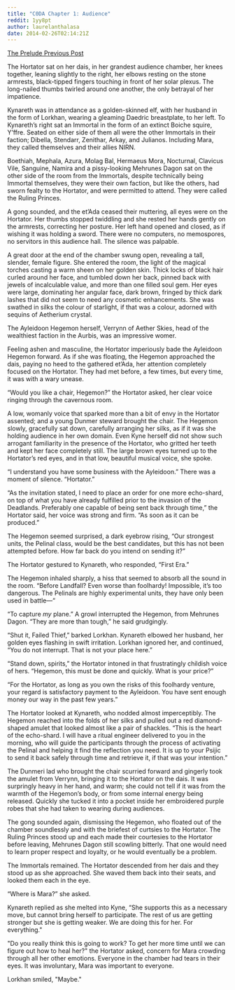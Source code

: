 ```yaml
---
title: "C0DA Chapter 1: Audience"
reddit: 1yy8pt
author: laurelanthalasa
date: 2014-02-26T02:14:21Z
---
```


[The Prelude Previous Post](./1ywb74)

The Hortator sat on her dais, in her grandest audience chamber, her knees
together, leaning slightly to the right, her elbows resting on the stone
armrests, black-tipped fingers touching in front of her solar plexus. The
long-nailed thumbs twirled around one another, the only betrayal of her
impatience.

Kynareth was in attendance as a golden-skinned elf, with her husband in the form
of Lorkhan, wearing a gleaming Daedric breastplate, to her left. To Kynareth’s
right sat an Immortal in the form of an extinct Boiche squire, Y’ffre. Seated on
either side of them all were the other Immortals in their faction; Dibella,
Stendarr, Zenithar, Arkay, and Julianos. Including Mara, they called themselves
and their allies NIRN.

Boethiah, Mephala, Azura, Molag Bal, Hermaeus Mora, Nocturnal, Clavicus Vile,
Sanguine, Namira and a pissy-looking Mehrunes Dagon sat on the other side of the
room from the Immortals, despite technically being Immortal themselves, they
were their own faction, but like the others, had sworn fealty to the Hortator,
and were permitted to attend. They were called the Ruling Princes.

A gong sounded, and the et’Ada ceased their muttering, all eyes were on the
Hortator. Her thumbs stopped twiddling and she rested her hands gently on the
armrests, correcting her posture. Her left hand opened and closed, as if wishing
it was holding a sword. There were no computers, no memospores, no servitors in
this audience hall. The silence was palpable.

A great door at the end of the chamber swung open, revealing a tall, slender,
female figure. She entered the room, the light of the magical torches casting a
warm sheen on her golden skin. Thick locks of black hair curled around her face,
and tumbled down her back, pinned back with jewels of incalculable value, and
more than one filled soul gem. Her eyes were large, dominating her angular face,
dark brown, fringed by thick dark lashes that did not seem to need any cosmetic
enhancements. She was swathed in silks the colour of starlight, if that was a
colour, adorned with sequins of Aetherium crystal.

The Ayleidoon Hegemon herself, Verrynn of Aether Skies, head of the wealthiest
faction in the Aurbis, was an impressive womer.

Feeling ashen and masculine, the Hortator imperiously bade the Ayleidoon Hegemon
forward. As if she was floating, the Hegemon approached the dais, paying no heed
to the gathered et’Ada, her attention completely focused on the Hortator. They
had met before, a few times, but every time, it was with a wary unease.

“Would you like a chair, Hegemon?” the Hortator asked, her clear voice ringing
through the cavernous room.

A low, womanly voice that sparked more than a bit of envy in the Hortator
assented; and a young Dunmer steward brought the chair. The Hegemon slowly,
gracefully sat down, carefully arranging her silks, as if it was she holding
audience in her own domain. Even Kyne herself did not show such arrogant
familiarity in the presence of the Hortator, who gritted her teeth and kept her
face completely still. The large brown eyes turned up to the Hortator’s red
eyes, and in that low, beautiful musical voice, she spoke.

“I understand you have some business with the Ayleidoon.” There was a moment of
silence. “Hortator.”

“As the invitation stated, I need to place an order for one more echo-shard, on
top of what you have already fulfilled prior to the invasion of the Deadlands.
Preferably one capable of being sent back through time,” the Hortator said, her
voice was strong and firm. “As soon as it can be produced.”

The Hegemon seemed surprised, a dark eyebrow rising, “Our strongest units, the
Pelinal class, would be the best candidates, but this has not been attempted
before. How far back do you intend on sending it?”

The Hortator gestured to Kynareth, who responded, “First Era.”

The Hegemon inhaled sharply, a hiss that seemed to absorb all the sound in the
room. “Before Landfall? Even worse than foolhardy! Impossible, it’s too
dangerous. The Pelinals are highly experimental units, they have only been used
in battle—“

“To capture _my_ plane.” A growl interrupted the Hegemon, from Mehrunes Dagon.
“They are more than tough,” he said grudgingly.

“Shut it, Failed Thief,” barked Lorkhan. Kynareth elbowed her husband, her
golden eyes flashing in swift irritation. Lorkhan ignored her, and continued,
“You do not interrupt. That is not your place here.”

“Stand down, spirits,” the Hortator intoned in that frustratingly childish voice
of hers. “Hegemon, this must be done and quickly. What is your price?”

“For the Hortator, as long as you own the risks of this foolhardy venture, your
regard is satisfactory payment to the Ayleidoon. You have sent enough money our
way in the past few years.”

The Hortator looked at Kynareth, who nodded almost imperceptibly. The Hegemon
reached into the folds of her silks and pulled out a red diamond-shaped amulet
that looked almost like a pair of shackles. “This is the heart of the
echo-shard. I will have a ritual engineer delivered to you in the morning, who
will guide the participants through the process of activating the Pelinal and
helping it find the reflection you need. It is up to your Psijic to send it back
safely through time and retrieve it, if that was your intention.”

The Dunmeri lad who brought the chair scurried forward and gingerly took the
amulet from Verrynn, bringing it to the Hortator on the dais. It was surpringly
heavy in her hand, and warm; she could not tell if it was from the warmth of the
Hegemon’s body, or from some internal energy being released. Quickly she tucked
it into a pocket inside her embroidered purple robes that she had taken to
wearing during audiences.

The gong sounded again, dismissing the Hegemon, who floated out of the chamber
soundlessly and with the briefest of curtsies to the Hortator. The Ruling
Princes stood up and each made their courtesies to the Hortator before leaving,
Mehrunes Dagon still scowling bitterly. That one would need to learn proper
respect and loyalty, or he would eventually be a problem.

The Immortals remained. The Hortator descended from her dais and they stood up
as she approached. She waved them back into their seats, and looked them each in
the eye.

“Where is Mara?” she asked.

Kynareth replied as she melted into Kyne, “She supports this as a necessary
move, but cannot bring herself to participate. The rest of us are getting
stronger but she is getting weaker. We are doing this for her. For everything."

"Do you really think this is going to work? To get her more time until we can
figure out how to heal her?" the Hortator asked, concern for Mara crowding
through all her other emotions. Everyone in the chamber had tears in their eyes.
It was involuntary, Mara was important to everyone.

Lorkhan smiled, "Maybe."
